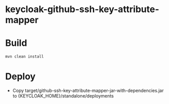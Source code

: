 # keycloak-github-ssh-key-attribute-mapper


# Build

```
mvn clean install
```

# Deploy

* Copy target/github-ssh-key-attribute-mapper-jar-with-dependencies.jar to {KEYCLOAK_HOME}/standalone/deployments
